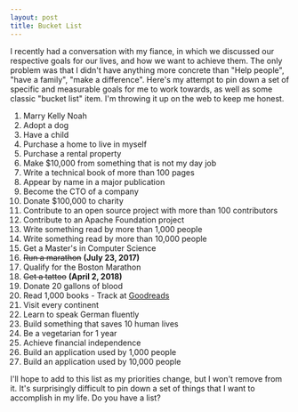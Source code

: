 ```yaml
---
layout: post
title: Bucket List
---
```


I recently had a conversation with my fiance, in which we discussed our respective goals for our lives, and how we want to achieve them. The only problem was that I didn't have anything more concrete than "Help people", "have a family", "make a difference". Here's my attempt to pin down a set of specific and measurable goals for me to work towards, as well as some classic "bucket list" item. I'm throwing it up on the web to keep me honest.

1. Marry Kelly Noah
2. Adopt a dog
3. Have a child
4. Purchase a home to live in myself
5. Purchase a rental property
6. Make $10,000 from something that is not my day job
7. Write a technical book of more than 100 pages
8. Appear by name in a major publication
9. Become the CTO of a company
10. Donate $100,000 to charity
11. Contribute to an open source project with more than 100 contributors
12. Contribute to an Apache Foundation project
13. Write something read by more than 1,000 people
14. Write something read by more than 10,000 people
15. Get a Master's in Computer Science
16. ~~Run a marathon~~ **(July 23, 2017)**
17. Qualify for the Boston Marathon
18. ~~Get a tattoo~~ **(April 2, 2018)**
19. Donate 20 gallons of blood
20. Read 1,000 books - Track at [Goodreads](https://www.goodreads.com/review/list/33541735?shelf=read)
21. Visit every continent
22. Learn to speak German fluently
23. Build something that saves 10 human lives
24. Be a vegetarian for 1 year
25. Achieve financial independence
26. Build an application used by 1,000 people
27. Build an application used by 10,000 people

I'll hope to add to this list as my priorities change, but I won't remove from it. It's surprisingly difficult to pin down a set of things that I want to accomplish in my life. Do you have a list?